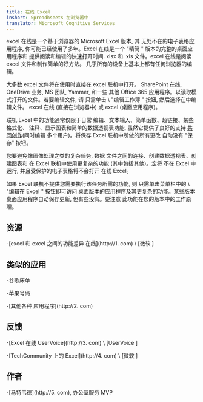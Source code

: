 ```yaml
---
title: 在线 Excel
inshort: Spreadhseets 在浏览器中
translator: Microsoft Cognitive Services
---
```


excel 在线是一个基于浏览器的 Microsoft Excel 版本, 其
无处不在的电子表格应用程序, 你可能已经使用了多年。Excel
在线是一个 "精简 \" 版本的完整的桌面应用程序和
提供阅读和编辑的快速打开时间. xlsx 和. xls
文件。excel 在线是阅读 excel 文件和制作简单的好方法。
几乎所有的设备上基本上都有任何浏览器的编辑。

大多数 excel 文件将在使用时直接在 excel 联机中打开。
SharePoint 在线, OneDrive 业务, MS 团队, Yammer, 和一些
其他 Office 365 应用程序。以读取模式打开的文件。若要编辑文件, 请
只需单击 \ "编辑工作簿 \" 按钮, 然后选择在中编辑文件。
excel 在线 (直接在浏览器中) 或 excel (桌面应用程序)。

联机 Excel 中的功能通常仅限于日常
编辑、文本输入、简单函数、超链接、某些格式化、
注释、显示图表和简单的数据透视表功能,
虽然它提供了良好的支持
[共同创作](http://icsh.pt/CoAuthoring)(同时编辑
多个用户)。将保存 Excel 联机中所做的所有更改
自动没有 "保存" 按钮。

您要避免像图像处理之类的复杂任务, 数据
文件之间的连接、创建数据透视表、创建图表和
在 Excel 联机中使用更复杂的功能 (其中包括其他)。宏将
不在 Excel 中运行, 并且受保护的电子表格将不会打开
在线 Excel。

如果 Excel 联机不提供您需要执行该任务所需的功能, 则
只需单击菜单栏中的 \ "编辑在 Excel \" 按钮即可访问
桌面版本的应用程序及其更复杂的功能。某些版本
桌面应用程序自动保存更新, 但有些没有。要注意
此功能在您的版本中的工作原理。

资源
---------

-[excel 和 excel 之间的功能差异
在线](http://1. com)
\ [微软 \]

类似的应用
--------------------

-谷歌床单

-苹果号码

-[其他各种
应用程序](http://2. com)

反馈
---------

-[Excel 在线 UserVoice](http://3. com)
\ [UserVoice \]

-[TechCommunity 上的 Excel](http://4. com)
\ [微软 \]

作者
---------

-[马特韦德](http://5. com), 办公室服务 MVP


